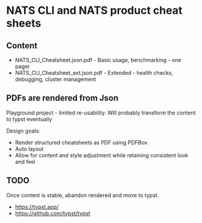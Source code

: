 # NATS CLI and NATS product cheat sheets

## Content 

* NATS_CLI_Cheatsheet.json.pdf - Basic usage, benchmarking - one pager
* NATS_CLI_Cheatsheet_ext.json.pdf - Extended - health checks, debugging, cluster management
   
## PDFs are rendered from Json

Playground project - limited re-usability. Will probably transform the content to typst eventually

Design goals:
* Render structured cheatsheets as PDF using PDFBox
* Auto layout
* Allow for content and style adjustment while retaining consistent look and feel

## TODO

Once content is stable, abandon rendered and move to typst. 
* https://typst.app/
* https://github.com/typst/typst
